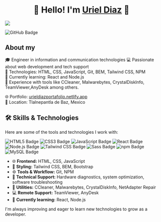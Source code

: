 <div align="center">
<h1 align="center">👋 Hello! I'm <a href="https://urieldiazportafolio.netlify.app/">Uriel Diaz</a> 👋</h1>
</div>
<img src="https://i.imgur.com/ja3Dfud.png">

![GitHub Badge](https://img.shields.io/badge/GitHub-181717?logo=github&logoColor=fff&style=for-the-badge)


## About my

🎓 Engineer in information and communication technologies 
💻 Passionate about web development and tech support  
📌 Technologies: HTML, CSS, JavaScript, Git, BEM, Tailwind CSS, NPM  
🚀 Currently learning: React and Node.js  
🔧 Experience with tools like CCleaner, Malwarebytes, CrystalDiskInfo, TeamViewer,AnyDesk among others.

🌐 Portfolio: [urieldiazportafolio.netlify.app](https://urieldiazportafolio.netlify.app)  
📍 Location: Tlalnepantla de Baz, Mexico


## 🛠️ Skills & Technologies

Here are some of the tools and technologies I work with:

![HTML5 Badge](https://img.shields.io/badge/HTML5-E34F26?logo=html5&logoColor=fff&style=for-the-badge)
![CSS3 Badge](https://img.shields.io/badge/CSS3-1572B6?logo=css3&logoColor=fff&style=for-the-badge)
![JavaScript Badge](https://img.shields.io/badge/JavaScript-F7DF1E?logo=javascript&logoColor=000&style=for-the-badge)
![React Badge](https://img.shields.io/badge/React-61DAFB?logo=react&logoColor=000&style=for-the-badge)
![Node.js Badge](https://img.shields.io/badge/Node.js-5FA04E?logo=nodedotjs&logoColor=fff&style=for-the-badge)
![Tailwind CSS Badge](https://img.shields.io/badge/Tailwind%20CSS-06B6D4?logo=tailwindcss&logoColor=fff&style=for-the-badge)
![Sass Badge](https://img.shields.io/badge/Sass-C69?logo=sass&logoColor=fff&style=for-the-badge)
![npm Badge](https://img.shields.io/badge/npm-CB3837?logo=npm&logoColor=fff&style=for-the-badge)
![MySQL Badge](https://img.shields.io/badge/MySQL-4479A1?logo=mysql&logoColor=fff&style=for-the-badge)

- 🌐 **Frontend:** HTML, CSS, JavaScript
- 🎨 **Styling:** Tailwind CSS, BEM, Bootstrap
- ⚙️ **Tools & Workflow:** Git, NPM
- 💾 **Technical Support:** Hardware diagnostics, system optimization, software troubleshooting
- 🔐 **Utilities:** CCleaner, Malwarebytes, CrystalDiskInfo, NetAdapter Repair
- 💻 **Remote Support:** TeamViewer, AnyDesk
- 🚀 **Currently learning:** React, Node.js

I'm always improving and eager to learn new technologies to grow as a developer.
                                                                           
</div>
